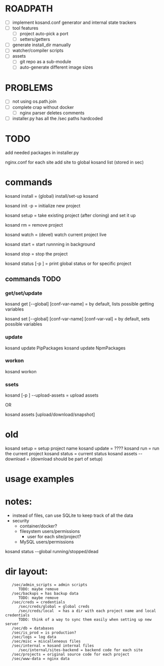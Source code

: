 # ROADPATH

- [ ] implement kosand.conf generator and internal state trackers
- [ ] tool features
   - [ ] project auto-pick a port
   - [ ] setters/getters
- [ ] generate install_dir manually
- [ ] watcher/compiler scripts
- [ ] assets
   - [ ] git repo as a sub-module
   - [ ] auto-generate different image sizes

# PROBLEMS

- [ ] not using os.path.join
- [ ] complete crap without docker
   - [ ] nginx parser deletes comments
- [ ] installer.py has all the /sec paths hardcoded

# TODO
add needed packages in installer.py

nginx.conf for each site
add site to global kosand list (stored in sec)


# commands
kosand install = (global) install/set-up kosand

kosand init -p <project-name> = initialize new project

kosand setup = take existing project (after cloning) and set it up

kosand rm <project-name> = remove project

kosand watch <project-name> = (devel) watch current project live

kosand start <project-name> = start runnning in background

kosand stop <project-name> = stop the project

kosand status [-p <project-name>] = print global status or for specific project

## commands TODO

### get/set/update

kosand get [--global] [conf-var-name] = by default, lists possible getting variables

kosand set [--global] [conf-var-name] [conf-var-val] = by default, sets possible variables

### update
kosand update PipPackages
kosand update NpmPackages

### workon

kosand workon <project-name>

### ssets
kosand [-p <project-name>] --upload-assets = upload assets

OR

kosand assets [upload/download/snapshot]

# old

kosand setup = setup project name
kosand update = ????
kosand run = run the current project
kosand status = current status
kosand assets --download = (download should be part of setup)


# usage examples

# notes:
- instead of files, can use SQLite to keep track of all the data
- security
   - container/docker?
   - filesystem users/permissions
      - user for each site/project?
   - MySQL users/permissions

kosand status --global
   running/stopped/dead

# dir layout:
```
   /sec/admin_scripts = admin scripts
      TODO: maybe remove
   /sec/backups = has backup data
      TODO: maybe remove
   /sec/creds = credentials
      /sec/creds/global = global creds
      /sec/creds/local  = has a dir with each project name and local credentials
      TODO: think of a way to sync them easily when setting up new server
   /sec/db = databases
   /sec/is_prod = is production?
   /sec/logs = log data
   /sec/misc = miscalleneous files
   /sec/internal = kosand internal files
      /sec/internal/sites-backend = backend code for each site
   /sec/projects = original source code for each project
   /sec/www-data = nginx data
```

